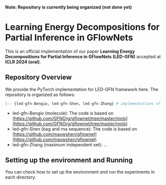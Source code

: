 **Note: Repository is currently being organized (not done yet)**

# Learning Energy Decompositions for Partial Inference in GFlowNets

This is an official implementation of our paper **Learning Energy Decompositions for Partial Inference in GFlowNets (LED-GFN)** accepted at **ICLR 2024 (oral)**. 


## Repository Overview
We provide the PyTorch implementation for LED-GFN framework here. The repository is organized as follows:

```python
|-- {led-gfn-Bengio, led-gfn-Shen, led-gfn-Zhang} # implementations of LED-GFN on various tasks
```

- led-gfn-Bengio (molecule): The code is based on [https://github.com/GFNOrg/gflownet/tree/master/mols](https://github.com/GFNOrg/gflownet/tree/master/mols)
- led-gfn-Shen (bag and rna sequence): The code is based on [https://github.com/maxwshen/gflownet](https://github.com/maxwshen/gflownet)
- led-gfn-Zhang (maximum independent set): ...

## Setting up the environment and Running
You can check how to set up the environment and run the experiments in each directory. 
